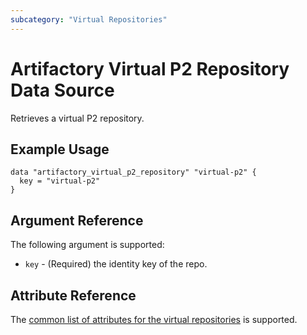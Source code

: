 ```yaml
---
subcategory: "Virtual Repositories"
---
```

# Artifactory Virtual P2 Repository Data Source

Retrieves a virtual P2 repository.

## Example Usage

```hcl
data "artifactory_virtual_p2_repository" "virtual-p2" {
  key = "virtual-p2"
}
```

## Argument Reference

The following argument is supported:

* `key` - (Required) the identity key of the repo.

## Attribute Reference

The [common list of attributes for the virtual repositories](../resources/virtual.md) is supported.

